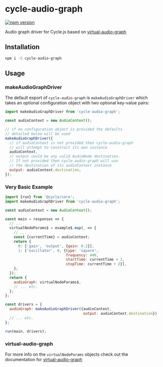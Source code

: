 # cycle-audio-graph

[![npm version](https://badge.fury.io/js/cycle-audio-graph.svg)](https://badge.fury.io/js/cycle-audio-graph)

Audio graph driver for Cycle.js based on [virtual-audio-graph](https://github.com/benji6/virtual-audio-graph)

## Installation

```bash
npm i -S cycle-audio-graph
```

## Usage

### makeAudioGraphDriver

The default export of `cycle-audio-graph` is `makeAudioGraphDriver` which takes an optional configuration object with two optional key-value pairs:

```javascript
import makeAudioGraphDriver from 'cycle-audio-graph';

const audioContext = new AudioContext();

// if no configuration object is provided the defaults
// detailed below will be used
makeAudioGraphDriver({
  // if audioContext is not provided then cycle-audio-graph
  // will attempt to construct its own instance
  audioContext,
  // output could be any valid AudioNode destination.
  // If not provided then cycle-audio-graph will use
  // the destination of its audioContext instance
  output: audioContext.destination,
});

```

### Very Basic Example

```javascript
import {run} from '@cycle/core';
import makeAudioGraphDriver from 'cycle-audio-graph';

const audioContext = new AudioContext();

const main = responses => {
  // ...
  virtualNodeParams$ = example$.map(_ => {
    // ...
    const {currentTime} = audioContext;
    return {
      0: ['gain', 'output', {gain: 0.2}],
      1: ['oscillator', 0, {type: 'square',
                            frequency: 440,
                            startTime: currentTime + 1,
                            stopTime: currentTime + 2}],
    };
  });
  return {
    audioGraph: virtualNodeParams$,
    // ... etc.
  };
};

const drivers = {
  audioGraph: makeAudioGraphDriver({audioContext,
                                    output: audioContext.destination}),
  // ... etc.
};

run(main, drivers);
```

### virtual-audio-graph

For more info on the `virtualNodeParams` objects check out the documentation for [virtual-audio-graph](https://github.com/benji6/virtual-audio-graph)
